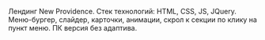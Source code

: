 Лендинг New Providence.
Стек технологий: HTML, CSS, JS, JQuery. 
Меню-бургер, слайдер, карточки, анимации, скрол к секции по клику на пункт меню.
ПК версия без адаптива.
